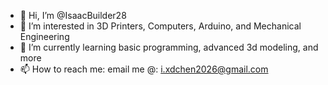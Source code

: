 - 👋 Hi, I’m @IsaacBuilder28
- 👀 I’m interested in 3D Printers, Computers, Arduino, and Mechanical Engineering
- 🌱 I’m currently learning basic programming, advanced 3d modeling, and more
- 📫 How to reach me: email me @: i.xdchen2026@gmail.com

<!---
IsaacBuilder28/IsaacBuilder28 is a ✨ special ✨ repository because its `README.md` (this file) appears on your GitHub profile.
You can click the Preview link to take a look at your changes.
--->
